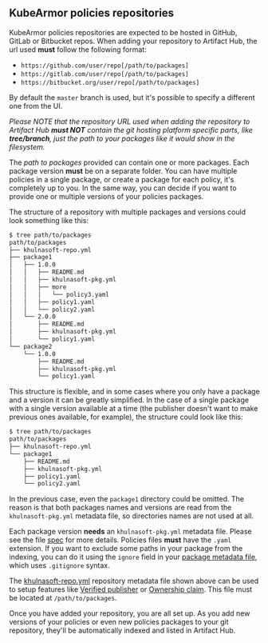 ## KubeArmor policies repositories

KubeArmor policies repositories are expected to be hosted in GitHub, GitLab or Bitbucket repos. When adding your repository to Artifact Hub, the url used **must** follow the following format:

- `https://github.com/user/repo[/path/to/packages]`
- `https://gitlab.com/user/repo[/path/to/packages]`
- `https://bitbucket.org/user/repo[/path/to/packages]`

By default the `master` branch is used, but it's possible to specify a different one from the UI.

*Please NOTE that the repository URL used when adding the repository to Artifact Hub **must NOT** contain the git hosting platform specific parts, like **tree/branch**, just the path to your packages like it would show in the filesystem.*

The *path to packages* provided can contain one or more packages. Each package version **must** be on a separate folder. You can have multiple policies in a single package, or create a package for each policy, it's completely up to you. In the same way, you can decide if you want to provide one or multiple versions of your policies packages.

The structure of a repository with multiple packages and versions could look something like this:

```sh
$ tree path/to/packages
path/to/packages
├── khulnasoft-repo.yml
├── package1
│   ├── 1.0.0
│   │   ├── README.md
│   │   ├── khulnasoft-pkg.yml
│   │   ├── more
│   │   │   └── policy3.yaml
│   │   ├── policy1.yaml
│   │   └── policy2.yaml
│   └── 2.0.0
│       ├── README.md
│       ├── khulnasoft-pkg.yml
│       └── policy1.yaml
└── package2
    └── 1.0.0
        ├── README.md
        ├── khulnasoft-pkg.yml
        └── policy1.yaml
```

This structure is flexible, and in some cases where you only have a package and a version it can be greatly simplified. In the case of a single package with a single version available at a time (the publisher doesn't want to make previous ones available, for example), the structure could look like this:

```sh
$ tree path/to/packages
path/to/packages
├── khulnasoft-repo.yml
└── package1
    ├── README.md
    ├── khulnasoft-pkg.yml
    ├── policy1.yaml
    └── policy2.yaml
```

In the previous case, even the `package1` directory could be omitted. The reason is that both packages names and versions are read from the `khulnasoft-pkg.yml` metadata file, so directories names are not used at all.

Each package version **needs** an `khulnasoft-pkg.yml` metadata file. Please see the file [spec](https://github.com/khulnasoft/hub/blob/master/docs/metadata/khulnasoft-pkg.yml) for more details. Policies files **must** have the `.yaml` extension. If you want to exclude some paths in your package from the indexing, you can do it using the `ignore` field in your [package metadata file](https://github.com/khulnasoft/hub/blob/master/docs/metadata/khulnasoft-pkg.yml), which uses `.gitignore` syntax.

The [khulnasoft-repo.yml](https://github.com/khulnasoft/hub/blob/master/docs/metadata/khulnasoft-repo.yml) repository metadata file shown above can be used to setup features like [Verified publisher](https://github.com/khulnasoft/hub/blob/master/docs/repositories.md#verified-publisher) or [Ownership claim](https://github.com/khulnasoft/hub/blob/master/docs/repositories.md#ownership-claim). This file must be located at `/path/to/packages`.

Once you have added your repository, you are all set up. As you add new versions of your policies or even new policies packages to your git repository, they'll be automatically indexed and listed in Artifact Hub.
